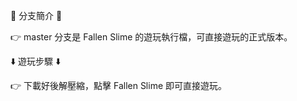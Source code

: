 🔀 分支簡介 🔀

👉 master 分支是 Fallen Slime 的遊玩執行檔，可直接遊玩的正式版本。

⬇️ 遊玩步驟 ⬇️

👉 下載好後解壓縮，點擊 Fallen Slime 即可直接遊玩。
